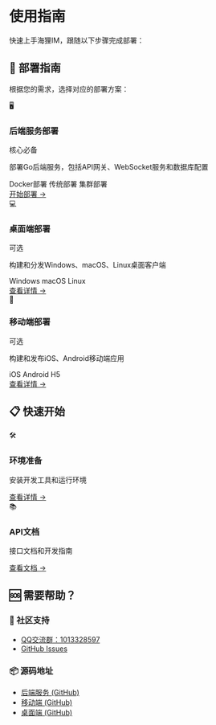 # 使用指南

快速上手海狸IM，跟随以下步骤完成部署：

## 🚀 部署指南

根据您的需求，选择对应的部署方案：

<div class="deployment-nav">
  <div class="deploy-card featured">
    <div class="deploy-header">
      <div class="deploy-icon">🖥️</div>
      <div class="deploy-info">
        <h3>后端服务部署</h3>
        <span class="deploy-badge">核心必备</span>
      </div>
    </div>
    <p>部署Go后端服务，包括API网关、WebSocket服务和数据库配置</p>
    <div class="deploy-features">
      <span class="feature-tag">Docker部署</span>
      <span class="feature-tag">传统部署</span>
      <span class="feature-tag">集群部署</span>
    </div>
    <a href="./deployment" class="deploy-btn">开始部署 →</a>
  </div>

  <div class="deploy-card">
    <div class="deploy-header">
      <div class="deploy-icon">💻</div>
      <div class="deploy-info">
        <h3>桌面端部署</h3>
        <span class="deploy-badge secondary">可选</span>
      </div>
    </div>
    <p>构建和分发Windows、macOS、Linux桌面客户端</p>
    <div class="deploy-features">
      <span class="feature-tag">Windows</span>
      <span class="feature-tag">macOS</span>
      <span class="feature-tag">Linux</span>
    </div>
    <a href="../desktop/" class="deploy-btn">查看详情 →</a>
  </div>

  <div class="deploy-card">
    <div class="deploy-header">
      <div class="deploy-icon">📱</div>
      <div class="deploy-info">
        <h3>移动端部署</h3>
        <span class="deploy-badge secondary">可选</span>
      </div>
    </div>
    <p>构建和发布iOS、Android移动端应用</p>
    <div class="deploy-features">
      <span class="feature-tag">iOS</span>
      <span class="feature-tag">Android</span>
      <span class="feature-tag">H5</span>
    </div>
    <a href="../mobile/" class="deploy-btn">查看详情 →</a>
  </div>
</div>

## 📋 快速开始

<div class="guide-nav">
  <div class="nav-card">
    <div class="nav-icon">🛠️</div>
    <h3>环境准备</h3>
    <p>安装开发工具和运行环境</p>
    <a href="./requirements/" class="nav-btn">查看详情 →</a>
  </div>
  <div class="nav-card">
    <div class="nav-icon">📚</div>
    <h3>API文档</h3>
    <p>接口文档和开发指南</p>
    <a href="../api/" class="nav-btn">查看文档 →</a>
  </div>
</div>

## 🆘 需要帮助？

<div class="help-section">


  <div class="help-card">
    <h3>💬 社区支持</h3>
    <ul>
      <li><a href="https://qm.qq.com/q/82rbf7QBzO" target="_blank">QQ交流群：1013328597</a></li>
      <li><a href="https://github.com/wsrh8888/beaver-server/issues" target="_blank">GitHub Issues</a></li>
    </ul>
  </div>

  <div class="help-card">
    <h3>📦 源码地址</h3>
    <ul>
      <li><a href="https://github.com/wsrh8888/beaver-server" target="_blank">后端服务 (GitHub)</a></li>
      <li><a href="https://github.com/wsrh8888/beaver-mobile" target="_blank">移动端 (GitHub)</a></li>
      <li><a href="https://github.com/wsrh8888/beaver-desktop" target="_blank">桌面端 (GitHub)</a></li>
    </ul>
  </div>
</div> 